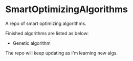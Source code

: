 # SmartOptimizingAlgorithms
A repo of smart optimizing algorithms.

Finished algorithms are listed as below:
- Genetic algorithm

The repo will keep updating as I'm learning new algs.
